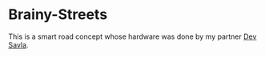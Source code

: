 # Brainy-Streets
This is a smart road concept whose hardware was done by my partner [Dev Savla](https://www.linkedin.com/in/devsavla "Dev Savla").